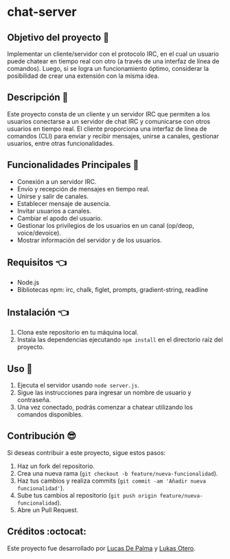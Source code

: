 # chat-server

## Objetivo del proyecto :dart:
Implementar un cliente/servidor con el protocolo IRC, en el cual un usuario puede chatear en tiempo real con otro (a través de una interfaz de línea de comandos). Luego, si se logra un funcionamiento óptimo, considerar la posibilidad de crear una extensión con la misma idea.

## Descripción :memo:
Este proyecto consta de un cliente y un servidor IRC que permiten a los usuarios conectarse a un servidor de chat IRC y comunicarse con otros usuarios en tiempo real. El cliente proporciona una interfaz de línea de comandos (CLI) para enviar y recibir mensajes, unirse a canales, gestionar usuarios, entre otras funcionalidades.

## Funcionalidades Principales :wrench:
- Conexión a un servidor IRC.
- Envío y recepción de mensajes en tiempo real.
- Unirse y salir de canales.
- Establecer mensaje de ausencia.
- Invitar usuarios a canales.
- Cambiar el apodo del usuario.
- Gestionar los privilegios de los usuarios en un canal (op/deop, voice/devoice).
- Mostrar información del servidor y de los usuarios.

## Requisitos :point_left:
- Node.js
- Bibliotecas npm: irc, chalk, figlet, prompts, gradient-string, readline

## Instalación :point_left:
1. Clona este repositorio en tu máquina local.
2. Instala las dependencias ejecutando `npm install` en el directorio raíz del proyecto.

## Uso :rocket:
1. Ejecuta el servidor usando `node server.js`.
2. Sigue las instrucciones para ingresar un nombre de usuario y contraseña.
3. Una vez conectado, podrás comenzar a chatear utilizando los comandos disponibles.

## Contribución :sunglasses:
Si deseas contribuir a este proyecto, sigue estos pasos:

1. Haz un fork del repositorio.
2. Crea una nueva rama (`git checkout -b feature/nueva-funcionalidad`).
3. Haz tus cambios y realiza commits (`git commit -am 'Añadir nueva funcionalidad'`).
4. Sube tus cambios al repositorio (`git push origin feature/nueva-funcionalidad`).
5. Abre un Pull Request.

## Créditos :octocat:
Este proyecto fue desarrollado por [Lucas De Palma](https://github.com/DePalma2) y [Lukas Otero](https://github.com/lukasotero).
